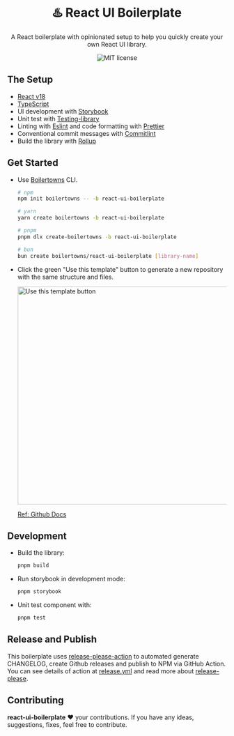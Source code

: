 <h1 align="center">♨️ React UI Boilerplate</h1>

<div align="center">
  <p>
    A React boilerplate with opinionated setup to help you quickly create your own React UI library.
  </p>
  <img src="https://img.shields.io/github/license/boilertowns/nostalgia-boilerplate?style=flat-square" alt="MIT license" >
</div>

## The Setup

- [React v18][react-url]
- [TypeScript][typescript-url]
- UI development with [Storybook][storybook-url]
- Unit test with [Testing-library][testing-library-url]
- Linting with [Eslint][eslint-url] and code formatting with [Prettier][prettier-url]
- Conventional commit messages with [Commitlint][commitlint-url]
- Build the library with [Rollup][rollup-url]

## Get Started

- Use [Boilertowns](https://github.com/boilertowns/create-boilertowns) CLI.

  ```sh
  # npm
  npm init boilertowns -- -b react-ui-boilerplate

  # yarn
  yarn create boilertowns -b react-ui-boilerplate

  # pnpm
  pnpm dlx create-boilertowns -b react-ui-boilerplate

  # bun
  bun create boilertowns/react-ui-boilerplate [library-name]
  ```

- Click the green "Use this template" button to generate a new repository with the same structure and files.

  <img src="https://docs.github.com/assets/cb-36544/images/help/repository/use-this-template-button.png" alt="Use this template button" width="500">

  [Ref: Github Docs](https://docs.github.com/en/repositories/creating-and-managing-repositories/creating-a-repository-from-a-template)

## Development

- Build the library:

  ```sh
  pnpm build
  ```

- Run storybook in development mode:

  ```sh
  pnpm storybook
  ```

- Unit test component with:

  ```sh
  pnpm test
  ```

## Release and Publish

This boilerplate uses [release-please-action](https://github.com/google-github-actions/release-please-action) to automated generate CHANGELOG, create Github releases and publish to NPM via GitHub Action. You can see details of action at [release.yml](/.github/workflows//release.yml) and read more about [release-please](https://github.com/googleapis/release-please).

## Contributing

**react-ui-boilerplate** ❤️ your contributions. If you have any ideas, suggestions, fixes, feel free to contribute.

[boilertowns-url]: https://github.com/boilertowns
[react-url]: https://beta.reactjs.org
[typescript-url]: https://www.typescriptlang.org
[storybook-url]: https://storybook.js.org
[eslint-url]: https://eslint.org
[commitlint-url]: https://github.com/conventional-changelog/commitlint
[prettier-url]: https://prettier.io
[testing-library-url]: https://testing-library.com
[rollup-url]: https://rollupjs.org
